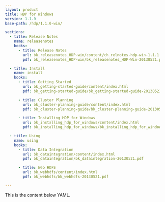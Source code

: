 ```yaml
---
layout: product
title: HDP for Windows
version: 1.1.0
base-path: /hdp/1.1.0-win/

sections:
  - title: Release Notes
    name: releasenotes
    books:
      - title: Release Notes
        url: bk_releasenotes_HDP-win/content/ch_relnotes-hdp-win-1.1.1.html
        pdf: bk_releasenotes_HDP-win/bk_releasenotes_HDP-Win-20130521.pdf

  - title: Install
    name: install
    books:
      - title: Getting Started
        url: bk_getting-started-guide/content/index.html
        pdf: bk_getting-started-guide/bk_getting-started-guide-20130521.pdf

      - title: Cluster Planning
        url: bk_cluster-planning-guide/content/index.html
        pdf: bk_cluster-planning-guide/bk_cluster-planning-guide-20130521.pdf

      - title: Installing HDP for Windows
        url: bk_installing_hdp_for_windows/content/index.html
        pdf: bk_installing_hdp_for_windows/bk_installing_hdp_for_windows-20130521.pdf

  - title: Using
    name: using
    books:
      - title: Data Integration
        url: bk_dataintegration/content/index.html
        pdf: bk_dataintegration/bk_dataintegration-20130521.pdf

      - title: Web HDFS
        url: bk_webhdfs/content/index.html
        pdf: bk_webhdfs/bk_webhdfs-20130521.pdf

---
```


This is the content below YAML.
